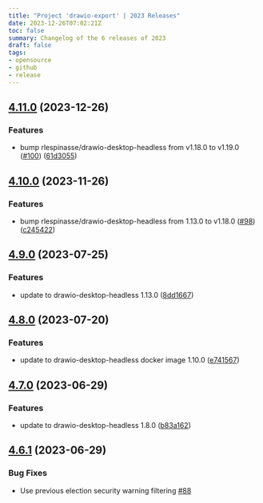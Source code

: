 ```yaml
---
title: "Project 'drawio-export' | 2023 Releases"
date: 2023-12-26T07:02:21Z
toc: false
summary: Changelog of the 6 releases of 2023
draft: false
tags:
- opensource
- github
- release
---
```

## [4.11.0](https://github.com/rlespinasse/drawio-export/compare/v4.10.0...v4.11.0) (2023-12-26)


### Features

* bump rlespinasse/drawio-desktop-headless from v1.18.0 to v1.19.0 ([#100](https://github.com/rlespinasse/drawio-export/issues/100)) ([61d3055](https://github.com/rlespinasse/drawio-export/commit/61d3055982f3272038f7b97e6ad5376320ab53c8))



## [4.10.0](https://github.com/rlespinasse/drawio-export/compare/v4.9.0...v4.10.0) (2023-11-26)


### Features

* bump rlespinasse/drawio-desktop-headless from 1.13.0 to v1.18.0 ([#98](https://github.com/rlespinasse/drawio-export/issues/98)) ([c245422](https://github.com/rlespinasse/drawio-export/commit/c2454229c14c65082035c536daf140fa6c409660))



## [4.9.0](https://github.com/rlespinasse/drawio-export/compare/v4.8.0...v4.9.0) (2023-07-25)


### Features

* update to drawio-desktop-headless 1.13.0 ([8dd1667](https://github.com/rlespinasse/drawio-export/commit/8dd1667efadb9f475e0e8b5c498052a14187526e))



## [4.8.0](https://github.com/rlespinasse/drawio-export/compare/v4.7.0...v4.8.0) (2023-07-20)


### Features

* update to drawio-desktop-headless docker image 1.10.0 ([e741567](https://github.com/rlespinasse/drawio-export/commit/e741567f8b7755656a8a8d3a662af3f6bc93f9b1))



## [4.7.0](https://github.com/rlespinasse/drawio-export/compare/v4.6.1...v4.7.0) (2023-06-29)


### Features

* update to drawio-desktop-headless 1.8.0 ([b83a162](https://github.com/rlespinasse/drawio-export/commit/b83a162c0000e43fc06e9ef06b03115ca982a4a0))



## [4.6.1](https://github.com/rlespinasse/drawio-export/compare/v4.6.0...v4.6.1) (2023-06-29)

### Bug Fixes

* Use previous election security warning filtering [#88](https://github.com/rlespinasse/drawio-export/pull/88)



